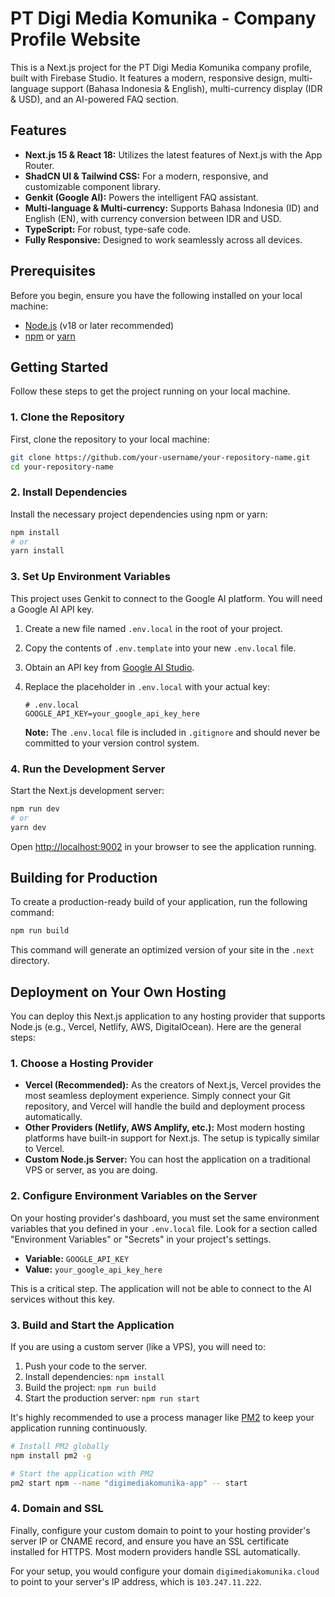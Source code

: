 # PT Digi Media Komunika - Company Profile Website

This is a Next.js project for the PT Digi Media Komunika company profile, built with Firebase Studio. It features a modern, responsive design, multi-language support (Bahasa Indonesia & English), multi-currency display (IDR & USD), and an AI-powered FAQ section.

## Features

- **Next.js 15 & React 18:** Utilizes the latest features of Next.js with the App Router.
- **ShadCN UI & Tailwind CSS:** For a modern, responsive, and customizable component library.
- **Genkit (Google AI):** Powers the intelligent FAQ assistant.
- **Multi-language & Multi-currency:** Supports Bahasa Indonesia (ID) and English (EN), with currency conversion between IDR and USD.
- **TypeScript:** For robust, type-safe code.
- **Fully Responsive:** Designed to work seamlessly across all devices.

## Prerequisites

Before you begin, ensure you have the following installed on your local machine:
- [Node.js](https://nodejs.org/en/) (v18 or later recommended)
- [npm](https://www.npmjs.com/) or [yarn](https://yarnpkg.com/)

## Getting Started

Follow these steps to get the project running on your local machine.

### 1. Clone the Repository

First, clone the repository to your local machine:

```bash
git clone https://github.com/your-username/your-repository-name.git
cd your-repository-name
```

### 2. Install Dependencies

Install the necessary project dependencies using npm or yarn:

```bash
npm install
# or
yarn install
```

### 3. Set Up Environment Variables

This project uses Genkit to connect to the Google AI platform. You will need a Google AI API key.

1.  Create a new file named `.env.local` in the root of your project.
2.  Copy the contents of `.env.template` into your new `.env.local` file.
3.  Obtain an API key from [Google AI Studio](https://aistudio.google.com/app/apikey).
4.  Replace the placeholder in `.env.local` with your actual key:

    ```
    # .env.local
    GOOGLE_API_KEY=your_google_api_key_here
    ```
    **Note:** The `.env.local` file is included in `.gitignore` and should never be committed to your version control system.

### 4. Run the Development Server

Start the Next.js development server:

```bash
npm run dev
# or
yarn dev
```

Open [http://localhost:9002](http://localhost:9002) in your browser to see the application running.

## Building for Production

To create a production-ready build of your application, run the following command:

```bash
npm run build
```

This command will generate an optimized version of your site in the `.next` directory.

## Deployment on Your Own Hosting

You can deploy this Next.js application to any hosting provider that supports Node.js (e.g., Vercel, Netlify, AWS, DigitalOcean). Here are the general steps:

### 1. Choose a Hosting Provider

- **Vercel (Recommended):** As the creators of Next.js, Vercel provides the most seamless deployment experience. Simply connect your Git repository, and Vercel will handle the build and deployment process automatically.
- **Other Providers (Netlify, AWS Amplify, etc.):** Most modern hosting platforms have built-in support for Next.js. The setup is typically similar to Vercel.
- **Custom Node.js Server:** You can host the application on a traditional VPS or server, as you are doing.

### 2. Configure Environment Variables on the Server

On your hosting provider's dashboard, you must set the same environment variables that you defined in your `.env.local` file. Look for a section called "Environment Variables" or "Secrets" in your project's settings.

-   **Variable:** `GOOGLE_API_KEY`
-   **Value:** `your_google_api_key_here`

This is a critical step. The application will not be able to connect to the AI services without this key.

### 3. Build and Start the Application

If you are using a custom server (like a VPS), you will need to:

1.  Push your code to the server.
2.  Install dependencies: `npm install`
3.  Build the project: `npm run build`
4.  Start the production server: `npm run start`

It's highly recommended to use a process manager like [PM2](https://pm2.keymetrics.io/) to keep your application running continuously.

```bash
# Install PM2 globally
npm install pm2 -g

# Start the application with PM2
pm2 start npm --name "digimediakomunika-app" -- start
```

### 4. Domain and SSL

Finally, configure your custom domain to point to your hosting provider's server IP or CNAME record, and ensure you have an SSL certificate installed for HTTPS. Most modern providers handle SSL automatically.

For your setup, you would configure your domain `digimediakomunika.cloud` to point to your server's IP address, which is `103.247.11.222`.
